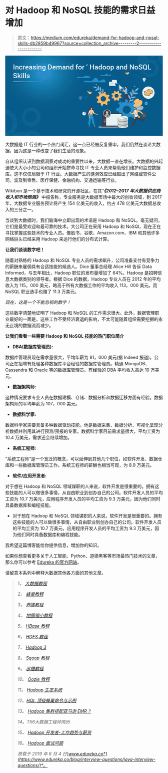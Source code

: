 # 对 Hadoop 和 NoSQL 技能的需求日益增加

> 原文：<https://medium.com/edureka/demand-for-hadoop-and-nosql-skills-db2859b49967?source=collection_archive---------2----------------------->

![](img/532498f24fd16b050e540492e01ba77a.png)

大数据是 IT 行业的一个热门词汇，这一点已经被反复重申，我们仍然在谈论大数据，因为这是一种改变了我们生活的现象。

自从组织认识到数据洞察对成功的重要性以来，大数据一直在增长。大数据的兴起迫使大大小小的公司和组织开始拼命寻找 IT 专业人员来帮助他们维护和监控数据库。这不仅仅局限于 IT 行业。大数据产生的涟漪效应已经超出了网络或软件公司，波及到零售、医疗保健、金融机构、交通运输等行业。

Wikibon 是一个基于技术和研究的开源社区，在其“***《2012–2017 年大数据供应商收入和市场预测》*** 中报告称，专业服务是大数据市场中最大的创收领域，到 2017 年，大数据专业服务预计将产生 154 亿美元的收入，约占 478 亿美元大数据总收入的三分之一。

当谈到大数据时，我们脑海中立即出现的术语是 Hadoop 和 NoSQL。毫无疑问，它们是最受欢迎和最可靠的技术。大公司正在采用 Hadoop 和 NoSQl，现在正在寻找掌握这些技术的专业人员。像脸书、谷歌、Amazon.com、IBM 和其他许多网络巨头已经采用 Hadoop 来运行他们的分布式计算。

**让我们谈谈数字吧！**

随着对熟练的 Hadoop 和 NoSQL 专业人员的需求飙升，公司准备支付有竞争力的薪酬来雇佣具有合适技能的候选人。Dice 董事总经理 Alice Hill 告诉 Data Informed，与去年相比，Hadoop 职位的发布量增加了 64%。Hadoop 是招聘信息大数据类别的领导者。根据 Dice 的数据，Hadoop 专业人员在 2012 年的平均收入为 115，000 美元，略高于所有大数据工作的平均收入 113，000 美元。而 NoSQL 职业选手也赚了 11.3 万美元。

*现在，这是一个不能忽视的数字！*

这些数字清楚地证明了 Hadoop 和 NoSQL 的工作需求很大。此外，数据管理职业最好的一面是，这些工作不受经济衰退的影响，不太可能随着组织需要挖掘的永无止境的数据流而减少。

**让我们看看一些需要 Hadoop 和 NoSQL 技能的热门职位简介**

*   **DBA(数据库管理员):**

数据库管理员现在需求量很大，平均年薪为 81，000 美元(据 Indeed 报道)。公司正在招聘有处理各种数据库平台经验的数据库管理员。精通 MongoDB、Cassandra 和 Oracle 等的数据库管理员。有经验的 DBA 平均收入高达 10 万美元。

*   **数据架构师:**

这种情况要求专业人员在数据建模、仓储、数据分析和数据迁移方面有经验。数据架构师的平均年薪为 107，000 美元。

*   **数据科学家:**

数据科学家需要具备多种数据驱动技能。他是数据采集、数据分析、可视化呈现分析数据并利用其进行预测/预报的专家。数据科学家目前需求量很大，平均工资为 10.4 万美元，需求还会继续增加。

*   **系统工程师:**

“系统工程师”是一个宽泛的概念，可以延伸到其他几个职位，如软件开发、数据仓库和一些数据库管理员工作。系统工程师的薪酬也相当可观，为 8.9 万美元。

*   **软件/应用开发者:**

对于想在 Hadoop 和 NoSQL 领域谋职的人来说，软件开发是很重要的。拥有这些技能的人可以做很多事情，从自由职业到创办自己的公司。软件开发人员的平均工资为 10.7 万美元，应用程序开发人员的平均工资为 9.3 万美元，因为他们同时具备数据库和编程技能。

*   对于想在 Hadoop 和 NoSQL 领域谋职的人来说，软件开发是很重要的。拥有这些技能的人可以做很多事情，从自由职业到创办自己的公司。软件开发人员的平均工资为 10.7 万美元，应用程序开发人员的平均工资为 9.3 万美元，因为他们同时具备数据库和编程技能。

我希望这篇博客能给你提供信息，增加你的知识。

如果你想查看更多关于人工智能、Python、道德黑客等市场最热门技术的文章，那么你可以参考 [Edureka 的官方网站](https://www.edureka.co/blog/?utm_source=medium&utm_medium=increasing-demand-for-hadoop-and-nosql-skills/)。

请留意本系列中解释大数据其他各方面的其他文章。

> *1。* [*大数据教程*](/edureka/big-data-tutorial-b664da0bb0c8)
> 
> *2。* [*蜂巢教程*](/edureka/hive-tutorial-b980dfaae765)
> 
> *3。* [*养猪教程*](/edureka/pig-tutorial-2baab2f0a5b0)
> 
> *4。* [*地图缩小教程*](/edureka/mapreduce-tutorial-3d9535ddbe7c)
> 
> *5。* [*HBase 教程*](/edureka/hbase-tutorial-bdc36ab32dc0)
> 
> *6。* [*HDFS 教程*](/edureka/hdfs-tutorial-f8c4af1c8fde)
> 
> *7。* [*Hadoop 3*](/edureka/hadoop-3-35e7fec607a)
> 
> *8。* [*Sqoop 教程*](/edureka/apache-sqoop-tutorial-431ed0af69ee)
> 
> 9。 [*水槽教程*](/edureka/apache-flume-tutorial-6f7150210c76)
> 
> *10。* [*Oozie 教程*](/edureka/apache-oozie-tutorial-d8f7bbbe1591)
> 
> *11。* [*Hadoop 生态系统*](/edureka/hadoop-ecosystem-2a5fb6740177)
> 
> *12。*[*HQL 顶级蜂巢命令与示例*](/edureka/hive-commands-b70045a5693a)
> 
> *13。* [*Hadoop 集群搭配亚马逊 EMR？*](/edureka/create-hadoop-cluster-with-amazon-emr-f4ce8de30fd)
> 
> *14。*T56*大数据工程师简历*
> 
> *15。* [*Hadoop 开发者-工作趋势与薪资*](/edureka/hadoop-developer-cc3afc54962c)
> 
> *16。* [*Hadoop 面试问题*](/edureka/hadoop-interview-questions-55b8e547dd5c)
> 
> *原载于 2019 年 6 月 4 日*[*www.edureka.co*](https://www.edureka.co/blog/interview-questions/java-interview-questions/)*。*